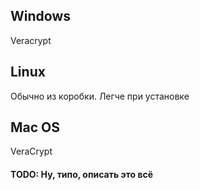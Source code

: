 ## Windows

Veracrypt

## Linux

Обычно из коробки. Легче при установке

## Mac OS

VeraCrypt

#### TODO: Ну, типо, описать это всё
